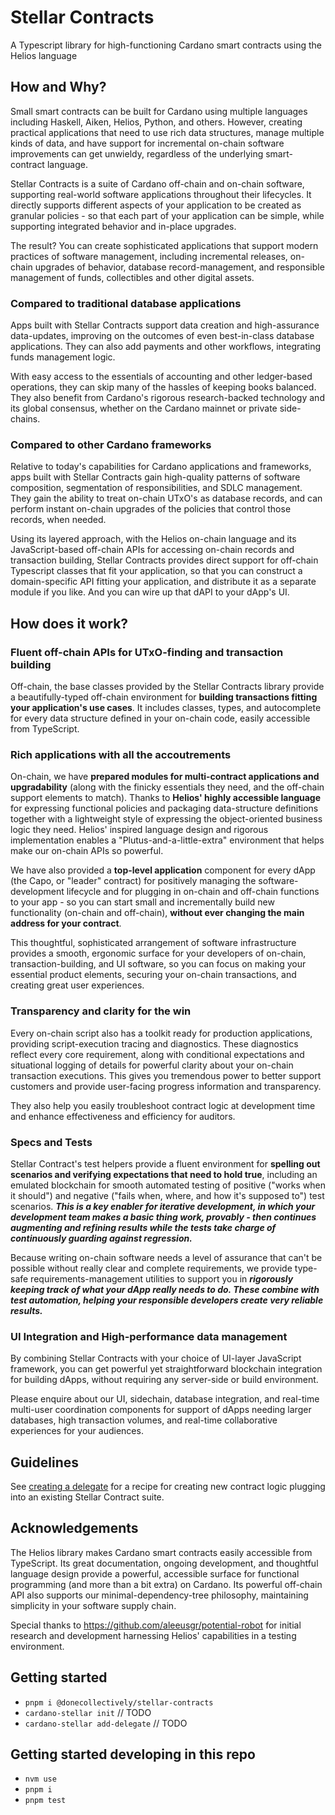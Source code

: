 # Stellar Contracts

A Typescript library for high-functioning Cardano smart contracts using the Helios language

## How and Why?

Small smart contracts can be built for Cardano using multiple languages 
including Haskell, Aiken, Helios, Python, and others.  However, 
creating practical applications that need to use rich
data structures, manage multiple kinds of data, and have support for 
incremental on-chain software improvements can get unwieldy, regardless 
of the underlying smart-contract language.

Stellar Contracts is a suite of Cardano off-chain and on-chain software, 
supporting real-world software applications throughout their lifecycles.
It directly supports different aspects of your application to be created 
as granular policies - so that each part of your application can be simple, 
while supporting integrated behavior and in-place upgrades.

The result?  You can create sophisticated applications that support 
modern practices of software management, including incremental 
releases, on-chain upgrades of behavior, database record-management, and 
responsible management of funds, collectibles and other digital assets.

### Compared to traditional database applications 

Apps built with Stellar Contracts support data creation and high-assurance 
data-updates, improving on the outcomes of even best-in-class database 
applications. They can also add payments and other workflows, integrating 
funds management logic.  

With easy access to the essentials of accounting and other ledger-based operations, they can 
skip many of the hassles of keeping books balanced.  They also benefit from 
Cardano's rigorous research-backed technology and its global consensus, 
whether on the Cardano mainnet or private side-chains.  

### Compared to other Cardano frameworks

Relative to today's capabilities for Cardano applications and frameworks, 
apps built with Stellar Contracts gain high-quality patterns of software 
composition, segmentation of responsibilities, and SDLC management.  They 
gain the ability to treat on-chain UTxO's as database records, and can 
perform instant on-chain upgrades of the policies that control those records, 
when needed.

Using its layered approach, with the Helios on-chain language and its 
JavaScript-based off-chain APIs for accessing on-chain records and 
transaction building, Stellar Contracts provides direct support for off-chain 
Typescript classes that fit your application, so that you can construct a 
domain-specific API fitting your application, and distribute it as a 
separate module if you like.  And you can wire up that dAPI to your 
dApp's UI.

## How does it work?

### Fluent off-chain APIs for UTxO-finding and transaction building

Off-chain, the base classes provided by the Stellar Contracts library 
provide a beautifully-typed off-chain environment for **building 
transactions fitting your application's use cases**.  It includes 
classes, types, and autocomplete for every data structure defined in 
your on-chain code, easily accessible from TypeScript.

### Rich applications with all the accoutrements

On-chain, we have **prepared modules for multi-contract applications 
and upgradability** (along with the finicky essentials they need, and 
the off-chain support elements to match).  Thanks to **Helios' highly 
accessible language** for expressing functional policies and packaging 
data-structure definitions together with a lightweight style of expressing 
the object-oriented business logic they need.  Helios' inspired 
language design and rigorous implementation enables a 
"Plutus-and-a-little-extra" environment that helps make our on-chain APIs 
so powerful.

We have also provided a **top-level application** component for every 
dApp (the Capo, or "leader" contract) for positively managing the 
software-development lifecycle and for plugging in on-chain and off-chain 
functions to your app - so you can start small and incrementally build new 
functionality (on-chain and off-chain), **without ever changing the main 
address for your contract**.

This thoughtful, sophisticated arrangement of software infrastructure 
provides a smooth, ergonomic surface for your developers of on-chain, 
transaction-building, and UI software, so you can focus on making your 
essential product elements, securing your on-chain transactions, and 
creating great user experiences.  

### Transparency and clarity for the win

Every on-chain script also has a toolkit ready for production 
applications, providing script-execution tracing and diagnostics.  These 
diagnostics reflect every core requirement, along with conditional 
expectations and situational logging of details for powerful clarity about 
your on-chain transaction executions.  This gives you tremendous power 
to better support customers and provide user-facing progress information 
and transparency. 

They also help you easily troubleshoot contract logic at development time and 
enhance effectiveness and efficiency for auditors.

### Specs and Tests

Stellar Contract's test helpers provide a fluent environment for **spelling 
out scenarios and verifying expectations that need to hold true**, including 
an emulated blockchain for smooth automated testing of positive ("works when 
it should") and negative ("fails when, where, and how it's supposed to") test 
scenarios.  ***This is a key enabler for iterative development, in which your development team makes a basic thing work, provably - then continues augmenting and refining results while the tests take charge of continuously guarding against regression.***

Because writing on-chain software needs a level of assurance that can't be 
possible without really clear and complete requirements, we provide type-safe 
requirements-management utilities to support you in ***rigorously keeping 
track of what your dApp really needs to do.  These combine with 
test automation, helping your responsible developers create very reliable 
results.***

### UI Integration and High-performance data management

By combining Stellar Contracts with your choice of UI-layer JavaScript 
framework, you can get powerful yet straightforward blockchain integration for 
building dApps, without requiring any server-side or build environment.  

Please enquire about our UI, sidechain, database integration, and real-time 
multi-user coordination components for support of dApps needing larger 
databases, high transaction volumes, and real-time collaborative experiences 
for your audiences.

## Guidelines

See [creating a delegate](creating-a-delegate.md) for a recipe for creating 
new contract logic plugging into an existing Stellar Contract suite.

## Acknowledgements

The Helios library makes Cardano smart contracts easily accessible from 
TypeScript.  Its great documentation,  ongoing development, and 
thoughtful language design provide a powerful, accessible surface for 
functional programming (and more than a bit extra) on Cardano.  Its powerful 
off-chain API also supports our minimal-dependency-tree philosophy, 
maintaining simplicity in your software supply chain.

Special thanks to https://github.com/aleeusgr/potential-robot for initial 
research and development harnessing Helios' capabilities in a testing 
environment.

## Getting started

  * `pnpm i @donecollectively/stellar-contracts`
  * `cardano-stellar init`  // TODO
  * `cardano-stellar add-delegate` // TODO
  
  
## Getting started developing in this repo
  
  * `nvm use`
  * `pnpm i`
  * `pnpm test`

